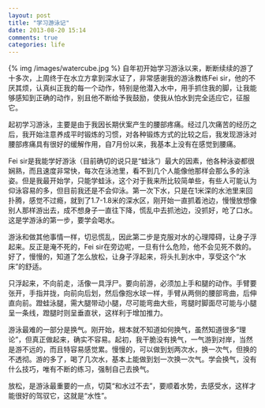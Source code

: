 ```yaml
---
layout: post
title: "学习游泳记"
date: 2013-08-20 15:14
comments: true
categories: life
---
```

{% img /images/watercube.jpg %}
自年初开始学习游泳以来，断断续续的游了十多次，上周终于在水立方拿到深水证了，非常感谢我的游泳教练Fei sir，他的不厌其烦，认真纠正我的每一个动作，特别是他潜入水中，用手抓住我的脚，让我能够感知到正确的动作，别且他不断给予我鼓励，使我从怕水到完全适应它，征服它。  
  
起初学习游泳，主要是由于我因长期伏案产生的腰部疼痛。经过几次痛苦的经历之后，我开始注意养成平时锻炼的习惯，对各种锻炼方式的比较之后，我发现游泳对腰部疼痛具有很好的缓解作用，自7月份以来，我基本上没有在感觉到腰痛。   
<!--more-->  
Fei sir是我能学好游泳（目前确切的说只是“蛙泳”）最大的因素，他各种泳姿都很娴熟，而且速度非常快，每次在泳池里，看不到几个人能像他那样会那么多的泳姿。但是我最开始学，只能学蛙泳，这个对于我来所比较简单些，有些人可能认为仰泳容易的多，但目前我还是不会仰泳。第一次下水，只是在1米深的水池里来回扑腾，感觉不过瘾，就到了1.7-1.8米的深水区，刚开始一直抓着池边，慢慢放想像别人那样游出去，成不想身子一直往下降，慌乱中去抓池边，没抓好，呛了口水。这是学游泳的第一步，要学会喝水。  
  
游泳和做其他事情一样，切忌慌乱，因此第二步是克服对水的心理障碍，让身子浮起来。反正是淹不死的，Fei sir在旁边呢，一旦有什么危险，他不会见死不救的。好了，慢慢的，知道了怎么放松，让身子浮起来，将头扎到水中，享受这个“水床”的舒适。  
  
只浮起来，不向前走，活像一具浮尸。要向前游，必须加上手和腿的动作。手臂要张开，手指并拢，向前向后划，然后像抱水球一样，手臂从两侧的腰部弯曲，后伸直向前。蹬蛙泳腿，需大腿带动小腿，尽可能弯曲大些，弯腿时脚面尽可能与小腿呈一条线，蹬腿时则呈垂直状，这样利于增加推力。   
   
游泳最难的一部分是换气。刚开始，根本就不知道如何换气，虽然知道很多“理论”，但真正做起来，确实不容易。起初，我干脆没有换气，一气游到对岸，当然是游不远的，而且特容易感觉累。慢慢的，可以做到划两次水，换一次气，但换的不透彻。游的多了，喝了几次水，基本上能做到划一次换一次气。学会换气，没有什么技巧，唯有不断的练习，强制自己去换气。   
  
放松，是游泳最重要的一点，切莫“和水过不去”，要顺着水势，去感受水，这样才能很好的驾驭它，这就是“水性”。


